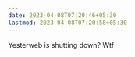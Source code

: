 ```yaml
---
date: 2023-04-08T07:20:46+05:30
lastmod: 2023-04-08T07:20:58+05:30
---
```


Yesterweb is shutting down? Wtf

